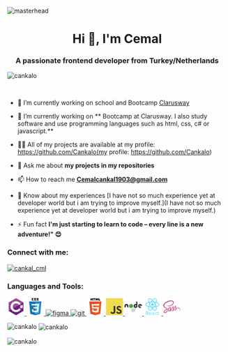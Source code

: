 ![masterhead](https://cdn.pixabay.com/photo/2024/01/02/20/53/ai-generated-8483952_1280.jpg)
<h1 align="center">Hi 👋, I'm Cemal</h1>
<h3 align="center">A passionate frontend developer from Turkey/Netherlands</h3>

<p align="left"> <img src="https://komarev.com/ghpvc/?username=cankalo&label=Profile%20views&color=0e75b6&style=flat" alt="cankalo" /> </p>

<p align="left"> <a href="https://twitter.com/" target="blank"><img src="https://img.shields.io/twitter/follow/?logo=twitter&style=for-the-badge" alt="" /></a> </p>

- 🔭 I’m currently working on school and Bootcamp [Clarusway](https://clarusway.com)

- 🌱 I’m currently working on ** Bootcamp at Clarusway. I also study software and use programming languages ​​such as html, css, c# or javascript.**

- 👨‍💻 All of my projects are available at my profile: https://github.com/Cankalo(my profile: https://github.com/Cankalo)

- 💬 Ask me about **my projects in my repositories**

- 📫 How to reach me **Cemalcankal1903@gmail.com**

- 📄 Know about my experiences [I have not so much experience yet at developer world but i am trying to improve myself.](I have not so much experience yet at developer world but i am trying to improve myself.)

- ⚡ Fun fact **I'm just starting to learn to code – every line is a new adventure!" 😊**

<h3 align="left">Connect with me:</h3>
<p align="left">
<a href="https://instagram.com/cankal_cml" target="blank"><img align="center" src="https://raw.githubusercontent.com/rahuldkjain/github-profile-readme-generator/master/src/images/icons/Social/instagram.svg" alt="cankal_cml" height="30" width="40" /></a>
</p>

<h3 align="left">Languages and Tools:</h3>
<p align="left"> <a href="https://www.w3schools.com/cs/" target="_blank" rel="noreferrer"> <img src="https://raw.githubusercontent.com/devicons/devicon/master/icons/csharp/csharp-original.svg" alt="csharp" width="40" height="40"/> </a> <a href="https://www.w3schools.com/css/" target="_blank" rel="noreferrer"> <img src="https://raw.githubusercontent.com/devicons/devicon/master/icons/css3/css3-original-wordmark.svg" alt="css3" width="40" height="40"/> </a> <a href="https://www.figma.com/" target="_blank" rel="noreferrer"> <img src="https://www.vectorlogo.zone/logos/figma/figma-icon.svg" alt="figma" width="40" height="40"/> </a> <a href="https://git-scm.com/" target="_blank" rel="noreferrer"> <img src="https://www.vectorlogo.zone/logos/git-scm/git-scm-icon.svg" alt="git" width="40" height="40"/> </a> <a href="https://www.w3.org/html/" target="_blank" rel="noreferrer"> <img src="https://raw.githubusercontent.com/devicons/devicon/master/icons/html5/html5-original-wordmark.svg" alt="html5" width="40" height="40"/> </a> <a href="https://developer.mozilla.org/en-US/docs/Web/JavaScript" target="_blank" rel="noreferrer"> <img src="https://raw.githubusercontent.com/devicons/devicon/master/icons/javascript/javascript-original.svg" alt="javascript" width="40" height="40"/> </a> <a href="https://nodejs.org" target="_blank" rel="noreferrer"> <img src="https://raw.githubusercontent.com/devicons/devicon/master/icons/nodejs/nodejs-original-wordmark.svg" alt="nodejs" width="40" height="40"/> </a> <a href="https://reactjs.org/" target="_blank" rel="noreferrer"> <img src="https://raw.githubusercontent.com/devicons/devicon/master/icons/react/react-original-wordmark.svg" alt="react" width="40" height="40"/> </a> <a href="https://sass-lang.com" target="_blank" rel="noreferrer"> <img src="https://raw.githubusercontent.com/devicons/devicon/master/icons/sass/sass-original.svg" alt="sass" width="40" height="40"/> </a> </p>

<p><img align="left" src="https://github-readme-stats.vercel.app/api/top-langs?username=cankalo&show_icons=true&locale=en&layout=compact" alt="cankalo" /></p>

<p>&nbsp;<img align="center" src="https://github-readme-stats.vercel.app/api?username=cankalo&show_icons=true&locale=en" alt="cankalo" /></p>

<p><img align="center" src="https://github-readme-streak-stats.herokuapp.com/?user=cankalo&" alt="cankalo" /></p>
